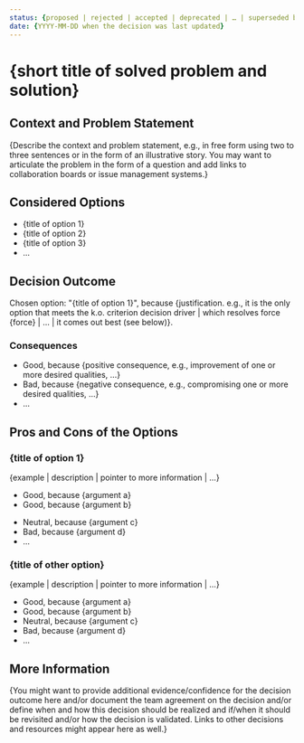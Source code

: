 ```yaml
---
status: {proposed | rejected | accepted | deprecated | … | superseded by ADR-000XXX (add link)}
date: {YYYY-MM-DD when the decision was last updated}
---
```


# {short title of solved problem and solution}

## Context and Problem Statement

{Describe the context and problem statement, e.g., in free form using two to three sentences or in the form of an illustrative story.
 You may want to articulate the problem in the form of a question and add links to collaboration boards or issue management systems.}

## Considered Options

* {title of option 1}
* {title of option 2}
* {title of option 3}
* … <!-- the number of options can vary -->

## Decision Outcome

Chosen option: "{title of option 1}", because
{justification. e.g., it is the only option that meets the k.o. criterion decision driver | which resolves force {force} | … | it comes out best (see below)}.

<!-- This is an optional element. Feel free to remove. -->
### Consequences

* Good, because {positive consequence, e.g., improvement of one or more desired qualities, …}
* Bad, because {negative consequence, e.g., compromising one or more desired qualities, …}
* … <!-- the number of consequences can vary -->


<!-- This is an optional element. Feel free to remove. -->
## Pros and Cons of the Options

### {title of option 1}

<!-- This is an optional element. Feel free to remove. -->
{example | description | pointer to more information | …}

* Good, because {argument a}
* Good, because {argument b}
<!-- use "neutral" if the given argument weighs neither for good nor bad -->
* Neutral, because {argument c}
* Bad, because {argument d}
* … <!-- the number of pros and cons can vary -->

### {title of other option}

{example | description | pointer to more information | …}

* Good, because {argument a}
* Good, because {argument b}
* Neutral, because {argument c}
* Bad, because {argument d}
* …

<!-- This is an optional element. Feel free to remove. -->
## More Information

{You might want to provide additional evidence/confidence for the decision outcome here and/or
 document the team agreement on the decision and/or
 define when and how this decision should be realized and if/when it should be revisited and/or
 how the decision is validated.
 Links to other decisions and resources might appear here as well.}
